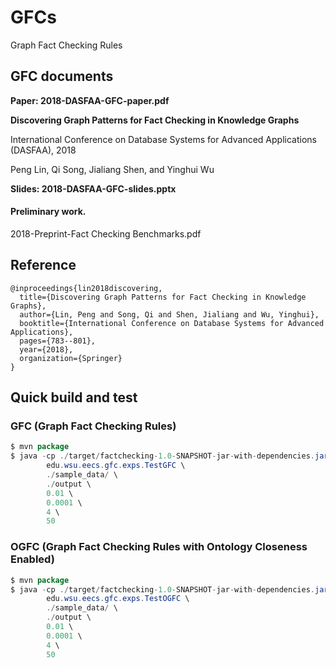 # GFCs
Graph Fact Checking Rules

## GFC documents

**Paper: 2018-DASFAA-GFC-paper.pdf**

**Discovering Graph Patterns for Fact Checking in Knowledge Graphs**

International Conference on Database Systems for Advanced Applications (DASFAA), 2018

Peng Lin, Qi Song, Jialiang Shen, and Yinghui Wu

**Slides: 2018-DASFAA-GFC-slides.pptx**

#### Preliminary work.

2018-Preprint-Fact Checking Benchmarks.pdf

## Reference

```
@inproceedings{lin2018discovering,
  title={Discovering Graph Patterns for Fact Checking in Knowledge Graphs},
  author={Lin, Peng and Song, Qi and Shen, Jialiang and Wu, Yinghui},
  booktitle={International Conference on Database Systems for Advanced Applications},
  pages={783--801},
  year={2018},
  organization={Springer}
}
```

## Quick build and test

### GFC (Graph Fact Checking Rules)
```java
$ mvn package
$ java -cp ./target/factchecking-1.0-SNAPSHOT-jar-with-dependencies.jar \
        edu.wsu.eecs.gfc.exps.TestGFC \
		./sample_data/ \
		./output \
		0.01 \
		0.0001 \
		4 \
		50
```

### OGFC (Graph Fact Checking Rules with Ontology Closeness Enabled)

```java
$ mvn package
$ java -cp ./target/factchecking-1.0-SNAPSHOT-jar-with-dependencies.jar \
        edu.wsu.eecs.gfc.exps.TestOGFC \
		./sample_data/ \
		./output \
		0.01 \
		0.0001 \
		4 \
		50
```